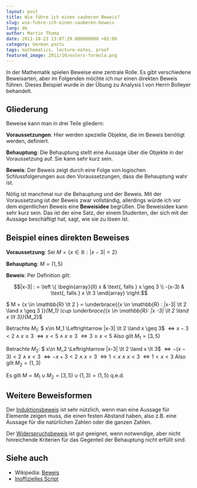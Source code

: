 ```yaml
---
layout: post
title: Wie führe ich einen sauberen Beweis?
slug: wie-fuhre-ich-einen-sauberen-beweis
lang: de
author: Martin Thoma
date: 2011-10-23 13:07:29.000000000 +02:00
category: German posts
tags: mathematics, lecture-notes, proof
featured_image: 2011/10/eulers-formula.png
---
```

In der Mathematik spielen Beweise eine zentrale Rolle. Es gibt verschiedene Beweisarten, aber im Folgenden möchte ich nur einen direkten Beweis führen. Dieses Beispiel wurde in der Übung zu Analysis I von Herrn Bolleyer behandelt.

## Gliederung

Beweise kann man in drei Teile gliedern:

**Voraussetzungen**: Hier werden spezielle Objekte, die im Beweis benötigt werden, definiert.

**Behauptung**: Die Behauptung stellt eine Aussage über die Objekte in der Voraussetzung auf. Sie kann sehr kurz sein.

**Beweis**: Der Beweis zeigt durch eine Folge von logischen Schlussfolgerungen aus den Voraussetzungen, dass die Behauptung wahr ist.

Nötig ist manchmal nur die Behauptung und der Beweis. Mit der Voraussetzung ist der Beweis zwar vollständig, allerdings würde ich vor dem eigentlichen Beweis eine **Beweisidee** begrüßen. Die Beweisidee kann sehr kurz sein. Das ist der eine Satz, der einem Studenten, der sich mit der Aussage beschäftigt hat, sagt, wie sie zu lösen ist.

## Beispiel eines direkten Beweises
<strong>Voraussetzung</strong>: Sei $M = \{ x \in \mathbb{R}: |x-3| \lt 2 \}$

<strong>Behauptung</strong>: $M = (1, 5)$

<strong>Beweis</strong>: Per Definition gilt:

$$|x-3| : =
\left \{ \begin{array}{ll}
x      & \text{, falls } x \geq 3 \\
-(x-3) & \text{, falls } x \lt 3
\end{array}
\right.$$

$ M = \{x \in \mathbb{R} \lt 2 \} = \underbrace{\{x \in \mathbb{R} : |x-3| \lt 2 \land x \geq 3 \}}_{M_1} \cup \underbrace{\{x \in \mathbb{R}: |x -3| \lt 2 \land x \lt 3\}}_{M_2}$

Betrachte $M_1$:
$ x\in M_1 \Leftrightarrow |x-3| \lt 2 \land x \geq 3$
$\Leftrightarrow x-3 \lt 2 \land x \geq 3$
$\Leftrightarrow x \lt 5 \land x \geq 3$
$\Leftrightarrow 3 \leq x \lt 5$
Also gilt $M_1 = [3, 5)$

Betrachte $M_2$:
$ x\in M_2 \Leftrightarrow |x-3| \lt 2 \land x \lt 3$
$\Leftrightarrow -(x-3) \lt 2 \land x \lt 3$
$\Leftrightarrow -x + 3 \lt 2 \land x \lt 3$
$\Leftrightarrow 1 \lt x \land x \lt 3$
$\Leftrightarrow 1 \lt x \lt 3$
Also gilt $M_2 = (1, 3)$

Es gilt $M = M_1 \cup M_2 = [3, 5) \cup (1, 3) = (1, 5)$
q.e.d.

## Weitere Beweisformen

Der [Induktionsbeweis](../wie-fuhre-ich-einen-induktionsbeweis/) ist sehr nützlich, wenn man eine Aussage für Elemente zeigen muss, die einen festen Abstand haben, also z.B. eine Aussage für die natürlichen Zahlen oder die ganzen Zahlen.

Der <a href="../pumping-lemma/">Widerspruchsbeweis</a> ist gut geeignet, wenn notwendige, aber nicht hinreichende Kriterien f&uuml;r das Gegenteil der Behauptung nicht erf&uuml;llt sind.

<h2>Siehe auch</h2>
<ul>
  <li>Wikipedia: <a href="http://de.wikipedia.org/wiki/Beweis_(Mathematik)">Beweis</a></li>
  <li><a href="http://mitschriebwiki.nomeata.de/WS07/Ana1.pdf">Inoffizielles Script</a></li>
</ul>
